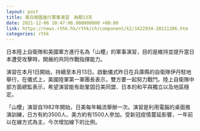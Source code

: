 ```yaml
---
layout: post
title: 美日兩國進行軍事演習　為期13天
date: 2021-12-06 10:47:06.000000000 +08:00
link: https://news.rthk.hk/rthk/ch/component/k2/1622934-20211206.htm
categories: rthk
---
```


日本陸上自衛隊和美國軍方進行名為「山櫻」的軍事演習，目的是維持並提升當日本遭受攻擊時，開展的共同作戰指揮能力。

演習在本月1日開始，持續至本月13日。啟動儀式昨日在兵庫縣的自衛隊伊丹駐地舉行，在儀式上，美國陸軍第一軍團長表示，雙方要一起努力戰鬥。陸上自衛隊中部方面總監表示，希望演習能有助鞏固日美同盟、日本的和平與獨立以及地區穩定。

「山櫻」演習自1982年開始，日美每年輪流舉辦一次。演習是利用電腦的桌面推演訓練，日方有約3500人、美方約有1500人參加。受新冠疫情蔓延影響，一年前以在線方式為主，今次增加線下的比例。
